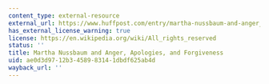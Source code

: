 ```yaml
---
content_type: external-resource
external_url: https://www.huffpost.com/entry/martha-nussbaum-and-anger_b_10319842
has_external_license_warning: true
license: https://en.wikipedia.org/wiki/All_rights_reserved
status: ''
title: Martha Nussbaum and Anger, Apologies, and Forgiveness
uid: ae0d3d97-12b3-4589-8314-1dbdf625ab4d
wayback_url: ''
---
```

